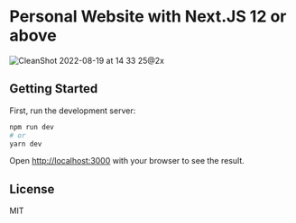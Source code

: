 # Personal Website with Next.JS 12 or above

![CleanShot 2022-08-19 at 14 33 25@2x](https://user-images.githubusercontent.com/54872601/185557701-5b1fec2d-a86a-43d1-bc03-16ac7e0a91a7.png)

## Getting Started

First, run the development server:

```bash
npm run dev
# or
yarn dev
```

Open [http://localhost:3000](http://localhost:3000) with your browser to see the result.

## License
MIT
